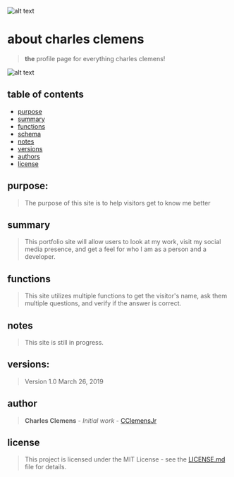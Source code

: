 ![alt text](https://github.com/clothing-color-coordinator/API/blob/master/img/martial-art.PNG "Martial Artist")

# about charles clemens
> **the** profile page for everything charles clemens!

![alt text](https://github.com/clothing-color-coordinator/API/blob/master/img/martial-art.PNG "Martial Artist")

## table of contents
* [purpose](#purpose)
* [summary](#summary)
* [functions](#functions)
* [schema](#schema)
* [notes](#notes)
* [versions](#versions)
* [authors](#authors)
* [license](#license)

## purpose:
> The purpose of this site is to help visitors get to know me better

## summary
> This portfolio site will allow users to look at my work, visit my social media presence, and get a feel for who I am as a person and a developer.

## functions
> This site utilizes multiple functions to get the visitor's name, ask them multiple questions,  and verify if the answer is correct. 

## notes
> This site is still in progress.

## versions:
> Version 1.0  March 26, 2019

## author
> **Charles Clemens** - *Initial work* - [CClemensJr](https://github.com/CClemensJr)

## license
> This project is licensed under the MIT License - see the [LICENSE.md](LICENSE.md) file for details.
